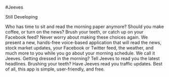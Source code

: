 #Jeeves

Still Developing

Who has time to sit and read the morning paper anymore? Should you make coffee, or turn on the news? Brush your teeth, or catch up on your Facebook feed? Never worry about making these choices again. We present a new, hands-free voice-based application that will read the news, stock market updates, your Facebook or Twitter feed, the weather, and much more to you while you go about your morning schedule. We call it Jeeves. Getting dressed in the morning? Tell Jeeves to read you the latest headlines. Brushing your teeth? Have Jeeves read you traffic updates. Best of all, this app is simple, user-friendly, and free.